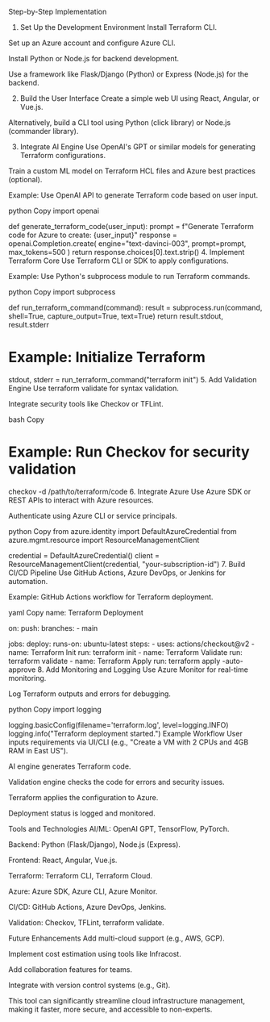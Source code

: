 Step-by-Step Implementation
1. Set Up the Development Environment
Install Terraform CLI.

Set up an Azure account and configure Azure CLI.

Install Python or Node.js for backend development.

Use a framework like Flask/Django (Python) or Express (Node.js) for the backend.

2. Build the User Interface
Create a simple web UI using React, Angular, or Vue.js.

Alternatively, build a CLI tool using Python (click library) or Node.js (commander library).

3. Integrate AI Engine
Use OpenAI's GPT or similar models for generating Terraform configurations.

Train a custom ML model on Terraform HCL files and Azure best practices (optional).

Example: Use OpenAI API to generate Terraform code based on user input.

python
Copy
import openai

def generate_terraform_code(user_input):
    prompt = f"Generate Terraform code for Azure to create: {user_input}"
    response = openai.Completion.create(
        engine="text-davinci-003",
        prompt=prompt,
        max_tokens=500
    )
    return response.choices[0].text.strip()
4. Implement Terraform Core
Use Terraform CLI or SDK to apply configurations.

Example: Use Python's subprocess module to run Terraform commands.

python
Copy
import subprocess

def run_terraform_command(command):
    result = subprocess.run(command, shell=True, capture_output=True, text=True)
    return result.stdout, result.stderr

# Example: Initialize Terraform
stdout, stderr = run_terraform_command("terraform init")
5. Add Validation Engine
Use terraform validate for syntax validation.

Integrate security tools like Checkov or TFLint.

bash
Copy
# Example: Run Checkov for security validation
checkov -d /path/to/terraform/code
6. Integrate Azure
Use Azure SDK or REST APIs to interact with Azure resources.

Authenticate using Azure CLI or service principals.

python
Copy
from azure.identity import DefaultAzureCredential
from azure.mgmt.resource import ResourceManagementClient

credential = DefaultAzureCredential()
client = ResourceManagementClient(credential, "your-subscription-id")
7. Build CI/CD Pipeline
Use GitHub Actions, Azure DevOps, or Jenkins for automation.

Example: GitHub Actions workflow for Terraform deployment.

yaml
Copy
name: Terraform Deployment

on:
  push:
    branches:
      - main

jobs:
  deploy:
    runs-on: ubuntu-latest
    steps:
      - uses: actions/checkout@v2
      - name: Terraform Init
        run: terraform init
      - name: Terraform Validate
        run: terraform validate
      - name: Terraform Apply
        run: terraform apply -auto-approve
8. Add Monitoring and Logging
Use Azure Monitor for real-time monitoring.

Log Terraform outputs and errors for debugging.

python
Copy
import logging

logging.basicConfig(filename='terraform.log', level=logging.INFO)
logging.info("Terraform deployment started.")
Example Workflow
User inputs requirements via UI/CLI (e.g., "Create a VM with 2 CPUs and 4GB RAM in East US").

AI engine generates Terraform code.

Validation engine checks the code for errors and security issues.

Terraform applies the configuration to Azure.

Deployment status is logged and monitored.

Tools and Technologies
AI/ML: OpenAI GPT, TensorFlow, PyTorch.

Backend: Python (Flask/Django), Node.js (Express).

Frontend: React, Angular, Vue.js.

Terraform: Terraform CLI, Terraform Cloud.

Azure: Azure SDK, Azure CLI, Azure Monitor.

CI/CD: GitHub Actions, Azure DevOps, Jenkins.

Validation: Checkov, TFLint, terraform validate.

Future Enhancements
Add multi-cloud support (e.g., AWS, GCP).

Implement cost estimation using tools like Infracost.

Add collaboration features for teams.

Integrate with version control systems (e.g., Git).

This tool can significantly streamline cloud infrastructure management, making it faster, more secure, and accessible to non-experts.